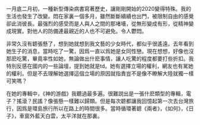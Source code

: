 一月底二月初，一種新型傳染病書寫著歷史，讓剛剛開始的2020變得特殊。我的生活也發生了改變。悶在家裏一個多月，雖然斷斷續續也出門，被限制自由的感覺卻此消彼長。最强烈的感受而是人與人之間的那堵墻，從無形變成有形，從精神變成現實。對他人的防備連最親近的人也不可避免。令人鬱悶。


非常久沒有聼張懸了，想到她就想到我文藝的少女時代，都似乎很遙遠。去年看到她生子的消息，當時吃了一驚，因爲一直以爲她是女同性戀。現在想想，好像也沒那麽吃驚，畢竟率性如她，無論做出什麽事情，讓人吃驚的程度都要打些折扣。我特別反感在國内的一些論壇，提到她就是td。她有選擇立場的權利，網友也有駡她的權利。但是不去理解她選擇這個立場的原因就指責豈不是像不瞭解大陸就獨一樣可笑嗎？

在她的專輯中，《神的游戲》我聽過最多遍。很難説出是一張什麽類型的專輯，電子？搖滾？民謠？像張懸一樣難以歸類。但是每次聼都讓我回憶起第一次去台灣旅行，因爲是環島旅行所以在路上的時間很多。當時循環著聼《兩者》，《如何》，《日子》，車窗外藍天白雲，太平洋就在那裏。
